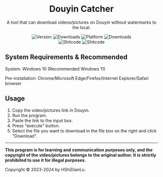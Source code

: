 <h1 align="center">
  Douyin Catcher
</h1>
<p align="center">
  A tool that can download videos/pictures on Douyin without watermarks to the local.
</p>

<p align="center">
  <a style="text-decoration:none">
    <img src="https://img.shields.io/github/v/tag/HShiDianLu/DouyinCatcher?label=Version&color=vue" alt="Version"/>
  </a>

  <a style="text-decoration:none">
    <img src="https://img.shields.io/github/downloads/HShiDianLu/DouyinCatcher/total?label=Downloads&color=vue" alt="Downloads"/>
  </a>
  
  <a style="text-decoration:none">
    <img src="https://img.shields.io/badge/Platform-Windows-Vue" alt="Platform">
  </a>
  
  <a style="text-decoration:none">
    <img src="https://img.shields.io/badge/Lisence-MIT-Vue" alt="Downloads"/>
  </a>
  
  <br>
  
  <a herf="https://github.com/trekhleb/state-of-the-art-shitcode" style="text-decoration:none" target="_blank">
    <img src="https://img.shields.io/static/v1?label=State-of-the-art&message=Shitcode&color=7B5804" alt="Shitcode"/>
  </a>

  <a style="text-decoration:none">
    <img src="https://img.shields.io/badge/Language-Python-blue" alt="Shitcode"/>
  </a>
</p>

## System Requirements & Recommended
System: Windows 10 (Recommended Windows 11)

Pre-installation: Chrome/Microsoft Edge/Firefox/Internet Explorer/Safari browser

## Usage
1. Copy the video/pictures link in Douyin.
2. Run the program.
3. Paste the link to the input box.
4. Press "execute" button.
5. Select the file you want to download in the file box on the right and click "Download".
---
**This program is for learning and communication purposes only, and the copyright of the video/pictures belongs to the original author. It is strictly prohibited to use it for illegal purposes.**

Copyright © 2023-2024 by HShiDianLu.
